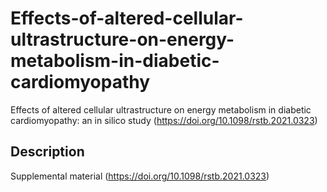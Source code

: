# Effects-of-altered-cellular-ultrastructure-on-energy-metabolism-in-diabetic-cardiomyopathy
Effects of altered cellular ultrastructure on energy metabolism in diabetic cardiomyopathy: an in silico study (https://doi.org/10.1098/rstb.2021.0323)


## Description
Supplemental material (https://doi.org/10.1098/rstb.2021.0323)
